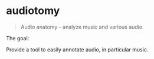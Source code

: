 # audiotomy

> Audio anatomy - analyze music and various audio.

The goal:

Provide a tool to easily annotate audio, in particular music.

